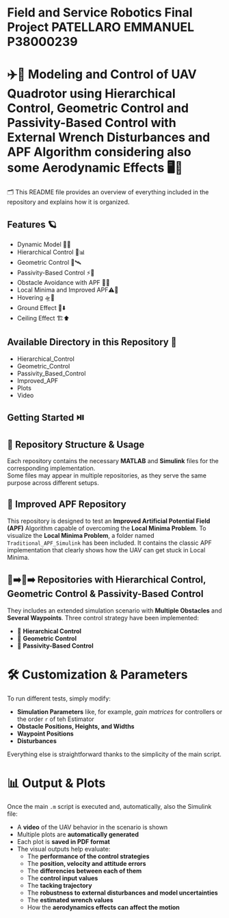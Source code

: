 # Field and Service Robotics Final Project PATELLARO EMMANUEL P38000239 #
# ✈️🚁 Modeling and Control of UAV Quadrotor using Hierarchical Control, Geometric Control and Passivity-Based Control with External Wrench Disturbances and APF Algorithm considering also some Aerodynamic Effects 🖥️🎯 #
🗂️ This README file provides an overview of everything included in the repository and explains how it is organized.

## Features 🪐 ##
- Dynamic Model 🚀🤖 
- Hierarchical Control 🧩📊
- Geometric Control 📐🛰️
- Passivity-Based Control ⚡🧭
- Obstacle Avoidance with APF 🚧🧲
- Local Minima and Improved APF⚠️🧱
- Hovering 🛸🛑
- Ground Effect 🛬⬇️
- Ceiling Effect 🏗️⬆️

## Available Directory in this Repository 📂 ##
- Hierarchical_Control
- Geometric_Control
- Passivity_Based_Control
- Improved_APF
- Plots
- Video

## Getting Started ⏯️

## 📁 Repository Structure & Usage

Each repository contains the necessary **MATLAB** and **Simulink** files for the corresponding implementation.  
Some files may appear in multiple repositories, as they serve the same purpose across different setups.

## 🎯 Improved APF Repository

This repository is designed to test an **Improved Artificial Potential Field (APF)** Algorithm capable of overcoming the **Local Minima Problem**.
To visualize the **Local Minima Problem**, a folder named `Traditional_APF_Simulink` has been included. It contains the classic APF implementation that clearly shows how the UAV can get stuck in Local Minima.


## 📍➡️📍➡️ Repositories with Hierarchical Control, Geometric Control & Passivity-Based Control

They includes an extended simulation scenario with **Multiple Obstacles** and **Several Waypoints**.
Three control strategy have been implemented:
- 🔗 **Hierarchical Control**
- 📐 **Geometric Control**
- 🚀 **Passivity-Based Control**

# 🛠️ Customization & Parameters

To run different tests, simply modify:
- **Simulation Parameters** like, for example, *gain matrices* for controllers or the order `r` of teh Estimator
- **Obstacle Positions, Heights, and Widths**  
- **Waypoint Positions**
- **Disturbances**

Everything else is straightforward thanks to the simplicity of the main script.

# 📊 Output & Plots

Once the main `.m` script is executed and, automatically, also the Simulink file:
- A **video** of the UAV behavior in the scenario is shown  
- Multiple plots are **automatically generated**  
- Each plot is **saved in PDF format**
- The visual outputs help evaluate:  
  - The **performance of the control strategies**
  - The **position, velocity and attitude errors**
  - The **differencies between each of them**
  - The **control input values**
  - The **tacking trajectory**
  - The **robustness to external disturbances and model uncertainties**
  - The **estimated wrench values**
  - How the **aerodynamics effects can affect the motion**
